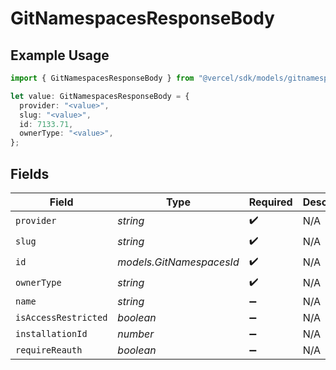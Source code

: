 # GitNamespacesResponseBody

## Example Usage

```typescript
import { GitNamespacesResponseBody } from "@vercel/sdk/models/gitnamespacesop.js";

let value: GitNamespacesResponseBody = {
  provider: "<value>",
  slug: "<value>",
  id: 7133.71,
  ownerType: "<value>",
};
```

## Fields

| Field                    | Type                     | Required                 | Description              |
| ------------------------ | ------------------------ | ------------------------ | ------------------------ |
| `provider`               | *string*                 | :heavy_check_mark:       | N/A                      |
| `slug`                   | *string*                 | :heavy_check_mark:       | N/A                      |
| `id`                     | *models.GitNamespacesId* | :heavy_check_mark:       | N/A                      |
| `ownerType`              | *string*                 | :heavy_check_mark:       | N/A                      |
| `name`                   | *string*                 | :heavy_minus_sign:       | N/A                      |
| `isAccessRestricted`     | *boolean*                | :heavy_minus_sign:       | N/A                      |
| `installationId`         | *number*                 | :heavy_minus_sign:       | N/A                      |
| `requireReauth`          | *boolean*                | :heavy_minus_sign:       | N/A                      |